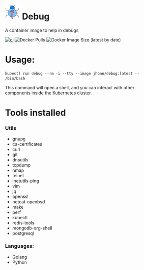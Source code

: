 # ![debug](images/icon.png) Debug
A container image to help in debugs

[![ci](https://github.com/JohnWillker/debug/actions/workflows/ci.yaml/badge.svg)](https://github.com/JohnWillker/debug/actions/workflows/ci.yaml)
![Docker Pulls](https://img.shields.io/docker/pulls/jhonn/debug)
![Docker Image Size (latest by date)](https://img.shields.io/docker/image-size/jhonn/debug)


# Usage:

```shell
kubectl run debug --rm -i --tty --image jhonn/debug:latest -- /bin/bash
```

This command will open a shell, and you can interact with other components inside the Kubernetes cluster.

# Tools installed
### Utils
- gnupg 
- ca-certificates
- curl 
- git 
- dnsutils 
- tcpdump 
- nmap 
- telnet 
- inetutils-ping 
- vim 
- jq 
- openssl 
- netcat-openbsd 
- make
- perf
- kubectl
- redis-tools 
- mongodb-org-shell 
- postgresql 

### Languages:
- Golang
- Python


